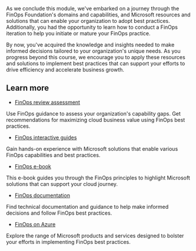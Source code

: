 As we conclude this module, we've embarked on a journey through the FinOps Foundation's domains and capabilities, and Microsoft resources and solutions that can enable your organization to adopt best practices. Additionally, you had the opportunity to learn how to conduct a FinOps iteration to help you initiate or mature your FinOps practice.

By now, you've acquired the knowledge and insights needed to make informed decisions tailored to your organization's unique needs. As you progress beyond this course, we encourage you to apply these resources and solutions to implement best practices that can support your efforts to drive efficiency and accelerate business growth.

## Learn more

- [FinOps review assessment](/assessments/ad1c0f6b-396b-44a4-924b-7a4c778a13d3/)

Use FinOps guidance to assess your organization's capability gaps. Get recommendations for maximizing cloud business value using FinOps best practices.

- [FinOps interactive guides](https://mslearn.cloudguides.com/guides/FinOps%20on%20Azure)

Gain hands-on experience with Microsoft solutions that enable various FinOps capabilities and best practices.

- [FinOps e-book](https://info.microsoft.com/ww-landing-finops-with-azure-bringing-finops-to-life-through-organizational-and-cultural-alignment.html)

This e-book guides you through the FinOps principles to highlight Microsoft solutions that can support your cloud journey.

- [FinOps documentation](/azure/cost-management-billing/finops/)

Find technical documentation and guidance to help make informed decisions and follow FinOps best practices.

- [FinOps on Azure](https://azure.microsoft.com/solutions/finops/)

Explore the range of Microsoft products and services designed to bolster your efforts in implementing FinOps best practices.
